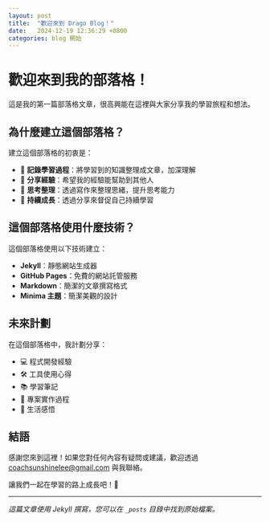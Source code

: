 ```yaml
---
layout: post
title:  "歡迎來到 Drago Blog！"
date:   2024-12-19 12:36:29 +0800
categories: blog 開始
---
```


# 歡迎來到我的部落格！

這是我的第一篇部落格文章，很高興能在這裡與大家分享我的學習旅程和想法。

## 為什麼建立這個部落格？

建立這個部落格的初衷是：

- 📝 **記錄學習過程**：將學習到的知識整理成文章，加深理解
- 🤝 **分享經驗**：希望我的經驗能幫助到其他人
- 💭 **思考整理**：透過寫作來整理思緒，提升思考能力
- 🌱 **持續成長**：透過分享來督促自己持續學習

## 這個部落格使用什麼技術？

這個部落格使用以下技術建立：

- **Jekyll**：靜態網站生成器
- **GitHub Pages**：免費的網站託管服務
- **Markdown**：簡潔的文章撰寫格式
- **Minima 主題**：簡潔美觀的設計

## 未來計劃

在這個部落格中，我計劃分享：

- 💻 程式開發經驗
- 🛠️ 工具使用心得
- 📚 學習筆記
- 🎯 專案實作過程
- 🌟 生活感悟

## 結語

感謝您來到這裡！如果您對任何內容有疑問或建議，歡迎透過 [coachsunshinelee@gmail.com](mailto:coachsunshinelee@gmail.com) 與我聯絡。

讓我們一起在學習的路上成長吧！🚀

---

*這篇文章使用 Jekyll 撰寫，您可以在 `_posts` 目錄中找到原始檔案。*
